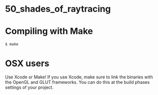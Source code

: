 # 50_shades_of_raytracing

# Compiling with Make
```
$ make
```

# OSX users
Use Xcode or Make!
If you use Xcode, make sure to link the binaries with the OpenGL and GLUT frameworks. You can do this at the build phases settings of your project.
